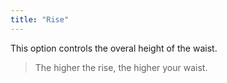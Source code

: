 ```yaml
---
title: "Rise"
---
```


This option controls the overal height of the waist.

> The higher the rise, the higher your waist.




